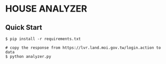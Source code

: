 # HOUSE ANALYZER

## Quick Start

```shell
$ pip install -r requirements.txt

# copy the response from https://lvr.land.moi.gov.tw/login.action to data
$ python analyzer.py
```